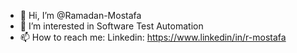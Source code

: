 - 👋 Hi, I’m @Ramadan-Mostafa
- 👀 I’m interested in Software Test Automation
- 📫 How to reach me: Linkedin: https://www.linkedin/in/r-mostafa

<!--- - 💞️ I’m looking to collaborate on ... --->

<!---
Ramadan-Mostafa/Ramadan-Mostafa is a ✨ special ✨ repository because its `README.md` (this file) appears on your GitHub profile.
You can click the Preview link to take a look at your changes.
--->
